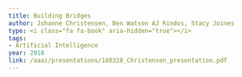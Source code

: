 ```yaml
---
title: Building Bridges
author: Johanne Christensen, Ben Watson AJ Rindos, Stacy Joines
type: <i class="fa fa-book" aria-hidden="true"></i>
tags:
- Artificial Intelligence
year: 2018
link: /aaai/presentations/180328_Christensen_presentation.pdf
---
```

